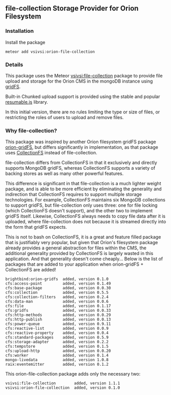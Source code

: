 ## file-collection Storage Provider for Orion Filesystem

### Installation

Install the package
```
meteor add vsivsi:orion-file-collection
```

### Details

This package uses the Meteor
[vsivsi:file-collection](https://atmospherejs.com/vsivsi/file-collection)
package to provide file upload and storage for the Orion CMS in the mongoDB
instance using [gridFS](http://docs.mongodb.org/manual/reference/gridfs/).

Built-in Chunked upload support is provided using the stable and popular
[resumable.js](http://resumablejs.com/) library.

In this initial version, there are no rules limiting the type or size of
files, or restricting the roles of users to upload and remove files.

### Why file-collection?

This package was inspired by another Orion filesystem gridFS package
[orion-gridFS](https://github.com/brightbind/orion-gridFS), but differs
significantly in implementation, as that package uses
[CollectionFS](https://github.com/CollectionFS/Meteor-CollectionFS) instead of
file-collection.

file-collection differs from CollectionFS in that it exclusively and directly
supports MongoDB gridFS, whereas CollectionFS supports a variety of backing
stores as well as many other powerful features.

This difference is significant in that file-collection is a much lighter weight
package, and is able to be more efficient by eliminating the generality and
indirection that CollectionFS requires to support multiple storage technologies.
For example, CollectionFS maintains six MongoDB collections to support gridFS,
but file-collection only uses three: one for file locking (which CollectionFS
doesn't support), and the other two to implement gridFS itself. Likewise,
CollectionFS always needs to copy file data after it is uploaded, where
file-collection does not because it is streamed directly into the form that
gridFS expects.

This is not to bash on CollectionFS, it is a great and feature filled package
that is justifiably very popular, but given that Orion's filesystem package
already provides a general abstraction for files within the CMS, the additional
generality provided by CollectionFS is largely wasted in this application. And
that generality doesn't come cheaply... Below is the list of packages that are
added to your application when orion-gridFS + CollectionFS are added!

```
brightbind:orion-gridfs  added, version 0.1.0
cfs:access-point         added, version 0.1.49
cfs:base-package         added, version 0.0.30
cfs:collection           added, version 0.5.5
cfs:collection-filters   added, version 0.2.4
cfs:data-man             added, version 0.0.6
cfs:file                 added, version 0.1.17
cfs:gridfs               added, version 0.0.33
cfs:http-methods         added, version 0.0.29
cfs:http-publish         added, version 0.0.13
cfs:power-queue          added, version 0.9.11
cfs:reactive-list        added, version 0.0.9
cfs:reactive-property    added, version 0.0.4
cfs:standard-packages    added, version 0.5.9
cfs:storage-adapter      added, version 0.2.2
cfs:tempstore            added, version 0.1.5
cfs:upload-http          added, version 0.0.20
cfs:worker               added, version 0.1.4
mongo-livedata           added, version 1.0.8
raix:eventemitter        added, version 0.1.2
```

This orion-file-collection package adds only the necessary two:

```
vsivsi:file-collection        added, version 1.1.1
vsivsi:orion-file-collection  added, version 0.1.0
```
